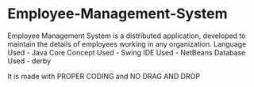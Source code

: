# Employee-Management-System
Employee Management System is a distributed application, developed to maintain the details of employees working in any organization.
Language Used -  Java Core 
Concept Used - Swing
IDE Used - NetBeans
Database Used - derby

It is made with PROPER CODING and NO DRAG AND DROP
